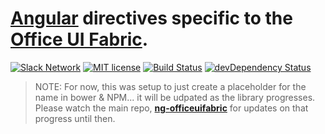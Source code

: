 # [Angular](https://angularjs.org) directives specific to the [Office UI Fabric](https://github.com/OfficeDev/office-ui-fabric).

[![Slack Network](http://slack.ngofficeuifabric.com/badge.svg)](http://slack.ngofficeuifabric.com/)
[![MIT license](https://img.shields.io/npm/l/express.svg)](https://github.com/ngOfficeUIFabric/ng-officeuifabric/blob/master/LICENSE)
[![Build Status](https://travis-ci.org/ngOfficeUIFabric/ng-officeuifabric.svg?branch=master)](https://travis-ci.org/ngOfficeUIFabric/ng-officeuifabric)
[![devDependency Status](https://david-dm.org/ngOfficeUIFabric/ng-officeuifabric/dev-status.svg)](https://david-dm.org/ngOfficeUIFabric/ng-officeuifabric#info=devDependencies)

> NOTE: For now, this was setup to just create a placeholder for the name in bower & NPM... it will be udpated as the library progresses. Please watch the main repo, **[ng-officeuifabric](https://github.com/ngOfficeUIFabric/ng-officeuifabric)** for updates on that progress until then.